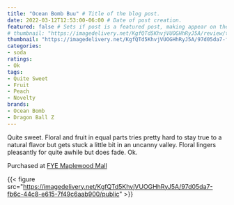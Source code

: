 ```yaml
---
title: "Ocean Bomb Buu" # Title of the blog post.
date: 2022-03-12T12:53:00-06:00 # Date of post creation.
featured: false # Sets if post is a featured post, making appear on the home page side bar.
# thumbnail: "https://imagedelivery.net/KgfQTd5KhvjVUOGHhRyJ5A/review/thumbs/ocean-bomb-buu.jpg" # Sets thumbnail image appearing inside card on homepage.
thumbnail: "https://imagedelivery.net/KgfQTd5KhvjVUOGHhRyJ5A/97d05da7-fb6c-44c8-e615-7f49c6aab900/thumb"
categories:
- soda
ratings:
- Ok
tags:
- Quite Sweet
- Fruit
- Peach
- Novelty
brands:
- Ocean Bomb
- Dragon Ball Z
---
```


Quite sweet. Floral and fruit in equal parts tries pretty hard to stay true to a natural flavor but gets stuck a little bit in an uncanny valley. Floral lingers pleasantly for quite awhile but does fade. Ok.

Purchased at [FYE Maplewood Mall](https://www.fye.com/)

{{< figure src="https://imagedelivery.net/KgfQTd5KhvjVUOGHhRyJ5A/97d05da7-fb6c-44c8-e615-7f49c6aab900/public" >}}
